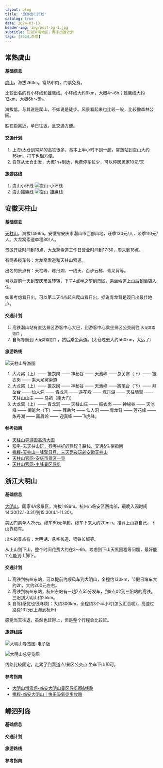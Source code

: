 ```yaml
---
layout: blog
title: "旅游出行计划"
catalog: true
date: 2024-03-13
header-img: img/post-bg-1.jpg
subtitle: 江浙沪皖地区，周末出游计划
tags: [2024,杂项]
---
```

## 常熟虞山

#### 基础信息

[虞山](https://baike.baidu.com/item/%E8%99%9E%E5%B1%B1/1231736)，海拔263m。常熟市内，门票免费。

比较出名的有小环线和雄鹰线。小环线大约9km，大概4～6h；雄鹰线大约12km，大概6h～8h。

海拔低，与其说是爬山，不如说是徒步。风景看起来也比较一般，比较像森林公园。

胜在距离近，单日往返，且交通方便。

#### 交通计划

1. 上海/太仓到常熟的高铁很多，基本上半小时不到一趟。常熟站到虞山大约16km，打车也很方便。
2. 自驾从太仓出发，大概1h+到达，免费停车位少，可以停居民家10元/天

#### 旅游路线

1. 虞山小环线
![虞山-小环线](https://raw.githubusercontent.com/RussXia/russxia.github.io/master/_pic/%E8%99%9E%E5%B1%B1-%E5%B0%8F%E7%8E%AF%E7%BA%BF.png)
2. 虞山雄鹰线
![虞山-雄鹰线](https://raw.githubusercontent.com/RussXia/russxia.github.io/master/_pic/%E8%99%9E%E5%B1%B1-%E9%9B%84%E9%B9%B0%E7%BA%BF.png)

## 安徽天柱山

#### 基础信息

[天柱山](https://baike.baidu.com/item/%E5%A4%A9%E6%9F%B1%E5%B1%B1/1770)，海拔1498m。安徽省安庆市潜山市西部山地，旺季130元/人，淡季110元/人。大龙窝索道单程80/人。

景区开放时间到18点，大龙窝索道工作日营业时间到17:30，周末到18点。

有两条缆车线：大龙窝索道和天柱山索道。

出名的景点有：天柱峰、炼丹湖、一线天、百步云梯、青龙背等。

可以提前一天到安庆市区转转，下午4点半之前到景区，乘坐索道上山后到酒店入住。

如果考虑看日出，可以第二天4点起床爬山看日出，据说青龙背是观日出最佳地点。

#### 交通计划

1. 高铁潜山站有直达景区游客中心大巴，到游客中心乘坐景区公交前往 `大龙窝索道口` 。
2. 自驾导航到 `大龙窝索道口` ，然后乘坐索道。(太仓过去大约560km，太远了)

#### 旅游路线
![天柱山导游图](https://raw.githubusercontent.com/RussXia/russxia.github.io/master/_pic/%E5%A4%A9%E6%9F%B1%E5%B1%B1%E5%AF%BC%E6%B8%B8%E5%9B%BE.jpg)
1. 大龙窝（上）—— 振衣岗 —— 神秘谷 —— 天池峰 ——总关寨（下）—— 振衣岗 —— 乘大龙窝索道
2. 大龙窝（上）—— 振衣岗 —— 神秘谷 —— 天池峰 ——搁笔台（下）—— 拜岳台 —— 仙人洞 —— 青龙背 —— 莲花峰 —— 炼丹湖 —— 天柱晴雪 —— 天柱山山庄 —— 马祖（南大门）
3. 大龙窝（上）—— 青龙涧 —— 天柱山庄 —— 振衣岗 —— 神秘谷 —— 天池峰 —— 搁笔台（下）—— 拜岳台 —— 仙人洞 —— 青龙背 —— 莲花峰 —— 炼丹湖 —— 画眉岭 —— 迎真峰 ——飞虎峰。

#### 参考指南

+ [天柱山导游图高清大图](http://www.tzs.cn/uploads/17/image/public/202308/20230819155137_e7pkqlfbxh.jpg)
+ [知乎-去天柱山玩，有哪些好的建议？路线、交通&住宿指南](https://www.zhihu.com/question/34161983)
+ [携程-天柱山一峰擎日月，三天两夜玩转安徽天柱山](https://gs.ctrip.com/html5/you/travels/161/3968877.html)
+ [天柱山官网-安庆市景区一览](http://www.tzs.cn/site-ah-tzs/info/548)
+ [天柱山官网-主峰景区导览](http://www.tzs.cn/site-ah-tzs/info/550)

## 浙江大明山

#### 基础信息

[大明山](https://baike.baidu.com/item/%E5%A4%A7%E6%98%8E%E5%B1%B1/5348)，国家4A级景区，海拔1489m。杭州市临安区西南部，最晚入园时间14:30(12.1-3.31)到15:30(4.1-11.30)。

美团门票单人25元。缆车80元单趟，缆车下来大约20min。推荐上山靠自己，下山靠缆车。

出名的景点有：大明湖、悬空栈道、钢铁长城等。

从上山到下山，整个时间花费大约在3～6h。考虑到下山天黑回程等问题，最好能11点能到山脚下。

#### 交通计划

1. 高铁到杭州东站，可以提前约顺风车到大明山，全程约130km，节假日堵车大约2h，大约200元左右。
2. 高铁到杭州东站，杭州东站有一趟7点55分发车，到9点02到三阳站的高铁，三阳到大明山约25km。
3. 自驾(感觉也很麻烦)：大约300km，全程约3个半小时(怎么汇合呢)，高速过路费132元(上海到杭州)

感觉当天往返，虽然也赶得上，但是整个行程会比较赶。

#### 旅游线路

![大明山导览图-电子版](https://raw.githubusercontent.com/RussXia/russxia.github.io/master/_pic/%E5%A4%A7%E6%98%8E%E5%B1%B1%E5%AF%BC%E8%A7%88%E5%9B%BE.jpeg)

![大明山总导览图](https://p0.itc.cn/q_70/images03/20221128/ddb3410759b1447e827990696119b422.jpeg)

线路比较固定，走累了到索道点/景区公交点 坐车下山即可。

#### 参考指南

+ [大明山滑雪场-临安大明山景区导览图&线路](http://www.dmshxc.com/5.html)
+ [携程-临安大明山｜快乐吸氧徒步攻略](https://gs.ctrip.com/html5/you/article/detail/25856026.html)


## 嵊泗列岛

#### 基础信息

#### 交通计划

#### 旅游路线

#### 参考指南